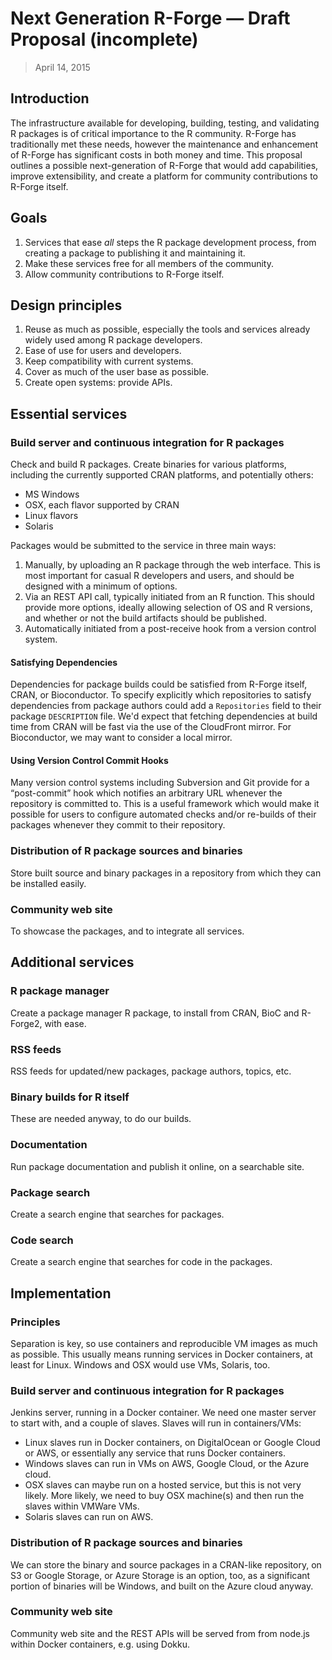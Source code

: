 
# Next Generation R-Forge — Draft Proposal (incomplete)

> April 14, 2015

## Introduction

The infrastructure available for developing, building, testing, and
validating R packages is of critical importance to the R community. R-Forge
has traditionally met these needs, however the maintenance and enhancement
of R-Forge has significant costs in both money and time. This proposal
outlines a possible next-generation of R-Forge that would add capabilities,
improve extensibility, and create a platform for community contributions to
R-Forge itself.

## Goals

1. Services that ease _all_ steps the R package development process,
   from creating a package to publishing it and maintaining it.
2. Make these services free for all members of the community.
3. Allow community contributions to R-Forge itself.

## Design principles

1. Reuse as much as possible, especially the tools and services
   already widely used among R package developers.
2. Ease of use for users and developers.
3. Keep compatibility with current systems.
4. Cover as much of the user base as possible.
5. Create open systems: provide APIs.

## Essential services

### Build server and continuous integration for R packages

Check and build R packages. Create binaries for various platforms,
including the currently supported CRAN platforms, and potentially
others:
- MS Windows
- OSX, each flavor supported by CRAN
- Linux flavors
- Solaris

Packages would be submitted to the service in three main ways:

1. Manually, by uploading an R package through the web interface. This is most
   important for casual R developers and users, and should be designed with a
   minimum of options.
2. Via an REST API call, typically initiated from an R
   function. This should provide more options, ideally allowing selection of
   OS and R versions, and whether or not the build artifacts should be
   published.
3. Automatically initiated from a post-receive hook from a version
   control system.

#### Satisfying Dependencies

Dependencies for package builds could be satisfied from R-Forge itself,
CRAN, or Bioconductor. To specify explicitly which repositories to satisfy
dependencies from package authors could add a `Repositories` field to their
package `DESCRIPTION` file. We'd expect that fetching dependencies at build
time from CRAN will be fast via the use of the CloudFront mirror. For
Bioconductor, we may want to consider a local mirror.

#### Using Version Control Commit Hooks

Many version control systems including Subversion and Git
provide for a “post-commit” hook which notifies an arbitrary URL whenever
the repository is committed to. This is a useful framework which would make
it possible for users to configure automated checks and/or re-builds of
their packages whenever they commit to their repository.

### Distribution of R package sources and binaries

Store built source and binary packages in a repository
from which they can be installed easily.

### Community web site

To showcase the packages, and to integrate all services.

## Additional services

### R package manager

Create a package manager R package, to install from CRAN,
BioC and R-Forge2, with ease.

### RSS feeds

RSS feeds for updated/new packages, package authors, topics, etc.

### Binary builds for R itself

These are needed anyway, to do our builds.

### Documentation

Run package documentation and publish it online, on
a searchable site.

### Package search

Create a search engine that searches for packages.

### Code search

Create a search engine that searches for code in the packages.

## Implementation

### Principles

Separation is key, so use containers and reproducible VM images
as much as possible. This usually means running services in Docker
containers, at least for Linux. Windows and OSX would use VMs,
Solaris, too.

### Build server and continuous integration for R packages

Jenkins server, running in a Docker container. We need one master
server to start with, and a couple of slaves. Slaves will run in
containers/VMs:
- Linux slaves run in Docker containers, on DigitalOcean or Google Cloud
  or AWS, or essentially any service that runs Docker containers.
- Windows slaves can run in VMs on AWS, Google Cloud, or the Azure cloud.
- OSX slaves can maybe run on a hosted service, but this is not very
  likely. More likely, we need to buy OSX machine(s) and then run the
  slaves within VMWare VMs.
- Solaris slaves can run on AWS.

### Distribution of R package sources and binaries

We can store the binary and source packages in a CRAN-like repository,
on S3 or Google Storage, or Azure Storage is an option, too, as a
significant portion of binaries will be Windows, and built on the Azure
cloud anyway.

### Community web site

Community web site and the REST APIs will be served from from node.js
within Docker containers, e.g. using Dokku.
